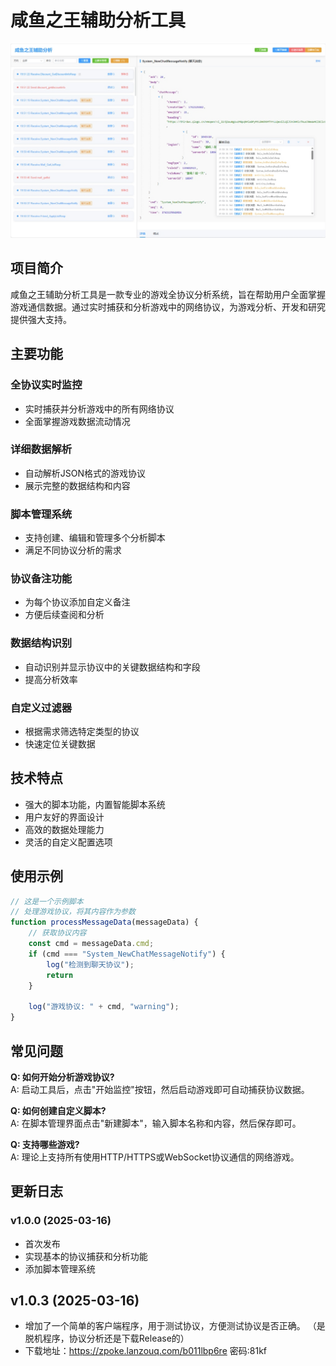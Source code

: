  

# 咸鱼之王辅助分析工具


![咸鱼之王辅助分析工具](share/images/screenshot1.png)

## 项目简介

咸鱼之王辅助分析工具是一款专业的游戏全协议分析系统，旨在帮助用户全面掌握游戏通信数据。通过实时捕获和分析游戏中的网络协议，为游戏分析、开发和研究提供强大支持。

## 主要功能

### 全协议实时监控
- 实时捕获并分析游戏中的所有网络协议
- 全面掌握游戏数据流动情况

### 详细数据解析
- 自动解析JSON格式的游戏协议
- 展示完整的数据结构和内容

### 脚本管理系统
- 支持创建、编辑和管理多个分析脚本
- 满足不同协议分析的需求

### 协议备注功能
- 为每个协议添加自定义备注
- 方便后续查阅和分析

### 数据结构识别
- 自动识别并显示协议中的关键数据结构和字段
- 提高分析效率

### 自定义过滤器
- 根据需求筛选特定类型的协议
- 快速定位关键数据

## 技术特点

- 强大的脚本功能，内置智能脚本系统
- 用户友好的界面设计
- 高效的数据处理能力
- 灵活的自定义配置选项

## 使用示例



```javascript
// 这是一个示例脚本
// 处理游戏协议，将其内容作为参数
function processMessageData(messageData) {
    // 获取协议内容
    const cmd = messageData.cmd;
    if (cmd === "System_NewChatMessageNotify") {
        log("检测到聊天协议");
        return
    }
    
    log("游戏协议: " + cmd, "warning");
}
```

 

 

## 常见问题

**Q: 如何开始分析游戏协议?**  
A: 启动工具后，点击"开始监控"按钮，然后启动游戏即可自动捕获协议数据。

**Q: 如何创建自定义脚本?**  
A: 在脚本管理界面点击"新建脚本"，输入脚本名称和内容，然后保存即可。

**Q: 支持哪些游戏?**  
A: 理论上支持所有使用HTTP/HTTPS或WebSocket协议通信的网络游戏。

## 更新日志

### v1.0.0 (2025-03-16)
- 首次发布
- 实现基本的协议捕获和分析功能
- 添加脚本管理系统

## v1.0.3 (2025-03-16)
- 增加了一个简单的客户端程序，用于测试协议，方便测试协议是否正确。 （是脱机程序，协议分析还是下载Release的）
- 下载地址：https://zpoke.lanzouq.com/b011lbp6re 密码:81kf
 
 
